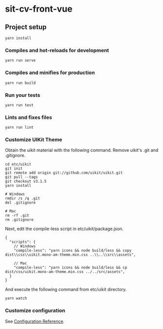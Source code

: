 # sit-cv-front-vue

## Project setup
```
yarn install
```

### Compiles and hot-reloads for development
```
yarn run serve
```

### Compiles and minifies for production
```
yarn run build
```

### Run your tests
```
yarn run test
```

### Lints and fixes files
```
yarn run lint
```

### Customize UIKit Theme

Obtain the uikit material with the following command. Remove uikit's .git and .gitignore.

```
cd etc/uikit
git init
git remote add origin git://github.com/uikit/uikit.git
git pull --tags
git checkout v3.1.5
yarn install

# Windows
rmdir /s /q .git
del .gitignore

# Mac
rm -rf .git
rm .gitignore
```

Next, edit the compile-less script in etc/uikit/package.json.

```
{
  "scripts": {
    // Windows
    "compile-less": "yarn icons && node build/less && copy dist\\css\\uikit.mono-am-theme.min.css ..\\..\\src\\assets",

    // Mac
    "compile-less": "yarn icons && node build/less && cp dist/css/uikit.mono-am-theme.min.css ../../src/assets",
  }
}
```

And execute the following command from etc/uikit directory.

```
yarn watch
```

### Customize configuration
See [Configuration Reference](https://cli.vuejs.org/config/).
